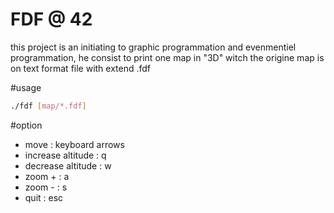 # FDF @ 42

this project is an initiating to graphic programmation and evenmentiel programmation,
he consist to print one map in "3D" witch the origine map is on text format file with extend .fdf 

#usage
```sh
./fdf [map/*.fdf]
```

#option

 - move : keyboard arrows
 - increase altitude : q
 - decrease altitude : w
 - zoom + : a
 - zoom - : s
 - quit : esc
